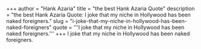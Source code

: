 +++
author = "Hank Azaria"
title = "the best Hank Azaria Quote"
description = "the best Hank Azaria Quote: I joke that my niche in Hollywood has been naked foreigners."
slug = "i-joke-that-my-niche-in-hollywood-has-been-naked-foreigners"
quote = '''I joke that my niche in Hollywood has been naked foreigners.'''
+++
I joke that my niche in Hollywood has been naked foreigners.
